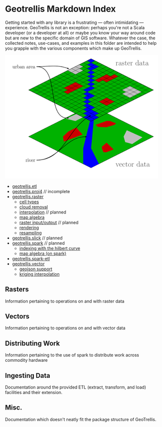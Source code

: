 # Geotrellis Markdown Index

Getting started with any library is a frustrating — often intimidating —
experience. GeoTrellis is not an exception: perhaps you're not a Scala
developer (or a developer at all) or maybe you know your way around code
but are new to the specific domain of GIS software. Whatever the case,
the collected notes, use-cases, and examples in this folder are intended
to help you grapple with the various components which make up
GeoTrellis.

![Raster vs Vector](./img/596px-Raster_vector_tikz.png)

- [geotrellis.etl](etl/etl-intro.md)
- [geotrellis.proj4](proj4/proj4-intro.md) // incomplete
- [geotrellis.raster](raster/raster-intro.md)
  - [cell types](raster/celltype.md)
  - [cloud removal](raster/cloud-removal.md)
  - [interpolation](raster/interpolation.md) // planned
  - [map algebra](raster/map-algebra.md)
  - [raster input/output](raster/raster-io.md) // planned
  - [rendering](raster/rendering.md)
  - [resampling](raster/resampling.md)
- [geotrellis.slick](spark/slick-intro.md) // planned
- [geotrellis.spark](spark/spark-intro.md) // planned
  - [indexing with the hilbert curve](spark/hilbert-index.md)
  - [map algebra (on spark)](spark/map-algebra.md)
- [geotrellis.spark-etl](spark/spark-intro.md)
- [geotrellis.vector](vector/vector-intro.md)
  - [geojson support](vector/geojson-support.md)
  - [kriging interpolation](vector/kriging-interpolation.md)



## Rasters

Information pertaining to operations on and with raster data

## Vectors

Information pertaining to operations on and with vector data

## Distributing Work

Information pertaining to the use of spark to distribute work across
commodity hardware

## Ingesting Data

Documentation around the provided ETL (extract, transform, and
load) facilities and their extension.

## Misc.

Documentation which doesn't neatly fit the package structure of
GeoTrellis.
